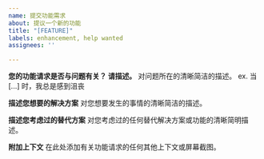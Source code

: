 ```yaml
---
name: 提交功能需求
about: 提议一个新的功能
title: "[FEATURE]"
labels: enhancement, help wanted
assignees: ''

---
```


**您的功能请求是否与问题有关？ 请描述。**
对问题所在的清晰简洁的描述。 ex. 当 [...] 时，我总是感到沮丧

**描述您想要的解决方案**
对您想要发生的事情的清晰简洁的描述。

**描述您考虑过的替代方案**
对您考虑过的任何替代解决方案或功能的清晰简明描述。

**附加上下文**
在此处添加有关功能请求的任何其他上下文或屏幕截图。
